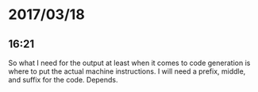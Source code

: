 # 2017/03/18

## 16:21

So what I need for the output at least when it comes to code generation is
where to put the actual machine instructions. I will need a prefix, middle,
and suffix for the code. Depends.
